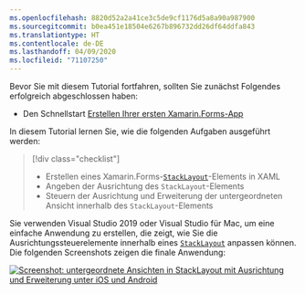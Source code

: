```yaml
---
ms.openlocfilehash: 8820d52a2a41ce3c5de9cf1176d5a8a90a987900
ms.sourcegitcommit: b0ea451e18504e6267b896732dd26df64ddfa843
ms.translationtype: HT
ms.contentlocale: de-DE
ms.lasthandoff: 04/09/2020
ms.locfileid: "71107250"
---
```

Bevor Sie mit diesem Tutorial fortfahren, sollten Sie zunächst Folgendes erfolgreich abgeschlossen haben:

- Den Schnellstart [Erstellen Ihrer ersten Xamarin.Forms-App](~/get-started/first-app/index.md)

In diesem Tutorial lernen Sie, wie die folgenden Aufgaben ausgeführt werden:

> [!div class="checklist"]
>
> - Erstellen eines Xamarin.Forms-[`StackLayout`](xref:Xamarin.Forms.StackLayout)-Elements in XAML
> - Angeben der Ausrichtung des `StackLayout`-Elements
> - Steuern der Ausrichtung und Erweiterung der untergeordneten Ansicht innerhalb des `StackLayout`-Elements

Sie verwenden Visual Studio 2019 oder Visual Studio für Mac, um eine einfache Anwendung zu erstellen, die zeigt, wie Sie die Ausrichtungssteuerelemente innerhalb eines [`StackLayout`](xref:Xamarin.Forms.StackLayout) anpassen können. Die folgenden Screenshots zeigen die finale Anwendung:

[![Screenshot: untergeordnete Ansichten in StackLayout mit Ausrichtung und Erweiterung unter iOS und Android](../images/alignment-expansion-reduced.png "StackLayout mit Bezeichnungsinstanzen; Ausrichtung und Erweiterung festgelegt")](../images/alignment-expansion-large.png#lightbox "StackLayout mit Bezeichnungsinstanzen; Ausrichtung und Erweiterung festgelegt")
